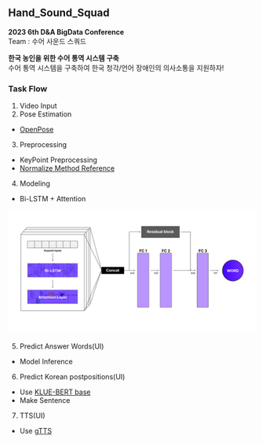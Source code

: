 ## Hand_Sound_Squad

**2023 6th D&A BigData Conference**  
Team : 수어 사운드 스쿼드

**한국 농인을 위한 수어 통역 시스템 구축**  
수어 통역 시스템을 구축하여 한국 청각/언어 장애인의 의사소통을 지원하자!

### Task Flow
1. Video Input
2. Pose Estimation
- [OpenPose](https://github.com/CMU-Perceptual-Computing-Lab/openpose)
3. Preprocessing
- KeyPoint Preprocessing  
- [Normalize Method Reference](https://www.dbpia.co.kr/journal/articleDetail?nodeId=NODE11195549&nodeId=NODE11195549&medaTypeCode=185005&locale=ko&foreignIpYn=N&articleTitle=Openpose%EC%99%80+GRU+%EA%B2%B0%ED%95%A9%EC%9D%84+%ED%99%9C%EC%9A%A9%ED%95%9C+%EC%88%98%EC%96%B4+%EB%8B%A8%EC%96%B4+%EC%9D%B8%EC%8B%9D&articleTitleEn=Sign-Language+Word+Recognition+Using+Combination+of+Openpose+and+GRU&language=ko_KR&hasTopBanner=true)

4. Modeling  
- Bi-LSTM + Attention
<img src="Modeling/Architecture.png">

5. Predict Answer Words(UI)
- Model Inference
6. Predict Korean postpositions(UI)
- Use [KLUE-BERT base](https://huggingface.co/klue/bert-base)
- Make Sentence
7. TTS(UI)
- Use [gTTS](https://pypi.org/project/gTTS/)